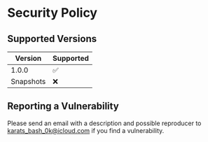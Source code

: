# Security Policy

## Supported Versions

| Version   | Supported          |
|-----------|--------------------|
| 1.0.0     | :white_check_mark: |
| Snapshots | :x:                |

## Reporting a Vulnerability

Please send an email with a description and possible reproducer to karats_bash_0k@icloud.com if you find a
vulnerability.
